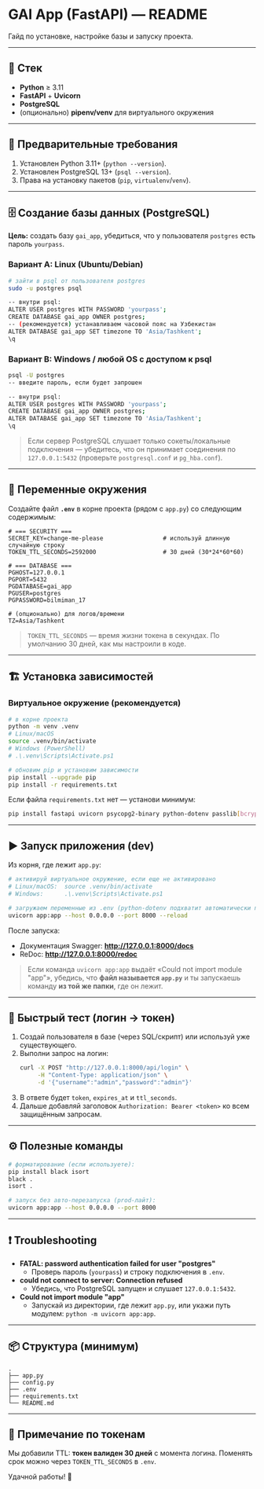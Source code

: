 # GAI App (FastAPI) — README

Гайд по установке, настройке базы и запуску проекта.

---

## 🚀 Стек
- **Python** ≥ 3.11
- **FastAPI** + **Uvicorn**
- **PostgreSQL**
- (опционально) **pipenv/venv** для виртуального окружения

---

## 🧰 Предварительные требования
1. Установлен Python 3.11+ (`python --version`).
2. Установлен PostgreSQL 13+ (`psql --version`).
3. Права на установку пакетов (`pip`, `virtualenv`/`venv`).

---

## 🗄️ Создание базы данных (PostgreSQL)

**Цель:** создать базу `gai_app`, убедиться, что у пользователя `postgres` есть пароль `yourpass`.

### Вариант A: Linux (Ubuntu/Debian)
```bash
# зайти в psql от пользователя postgres
sudo -u postgres psql

-- внутри psql:
ALTER USER postgres WITH PASSWORD 'yourpass';
CREATE DATABASE gai_app OWNER postgres;
-- (рекомендуется) устанавливаем часовой пояс на Узбекистан
ALTER DATABASE gai_app SET timezone TO 'Asia/Tashkent';
\q
```

### Вариант B: Windows / любой OS с доступом к psql
```bash
psql -U postgres
-- введите пароль, если будет запрошен

-- внутри psql:
ALTER USER postgres WITH PASSWORD 'yourpass';
CREATE DATABASE gai_app OWNER postgres;
ALTER DATABASE gai_app SET timezone TO 'Asia/Tashkent';
\q
```

> Если сервер PostgreSQL слушает только сокеты/локальные подключения — убедитесь, что он принимает соединения по `127.0.0.1:5432` (проверьте `postgresql.conf` и `pg_hba.conf`).

---

## 🔐 Переменные окружения

Создайте файл **`.env`** в корне проекта (рядом с `app.py`) со следующим содержимым:

```env
# === SECURITY ===
SECRET_KEY=change-me-please                 # используй длинную случайную строку
TOKEN_TTL_SECONDS=2592000                   # 30 дней (30*24*60*60)

# === DATABASE ===
PGHOST=127.0.0.1
PGPORT=5432
PGDATABASE=gai_app
PGUSER=postgres
PGPASSWORD=bilmiman_17

# (опционально) для логов/времени
TZ=Asia/Tashkent
```

> `TOKEN_TTL_SECONDS` — время жизни токена в секундах. По умолчанию 30 дней, как мы настроили в коде.

---

## 🏗️ Установка зависимостей

### Виртуальное окружение (рекомендуется)
```bash
# в корне проекта
python -m venv .venv
# Linux/macOS
source .venv/bin/activate
# Windows (PowerShell)
# .\.venv\Scripts\Activate.ps1

# обновим pip и установим зависимости
pip install --upgrade pip
pip install -r requirements.txt
```
Если файла `requirements.txt` нет — установи минимум:
```bash
pip install fastapi uvicorn psycopg2-binary python-dotenv passlib[bcrypt]
```

---

## ▶️ Запуск приложения (dev)

Из корня, где лежит `app.py`:

```bash
# активируй виртуальное окружение, если еще не активировано
# Linux/macOS:  source .venv/bin/activate
# Windows:      .\.venv\Scripts\Activate.ps1

# загружаем переменные из .env (python-dotenv подхватит автоматически при импорте)
uvicorn app:app --host 0.0.0.0 --port 8000 --reload
```

После запуска:
- Документация Swagger: **http://127.0.0.1:8000/docs**
- ReDoc: **http://127.0.0.1:8000/redoc**

> Если команда `uvicorn app:app` выдаёт «Could not import module "app"», убедись, что **файл называется `app.py`** и ты запускаешь команду **из той же папки**, где он лежит.

---

## 🧪 Быстрый тест (логин → токен)
1. Создай пользователя в базе (через SQL/скрипт) или используй уже существующего.
2. Выполни запрос на логин:
    ```bash
    curl -X POST "http://127.0.0.1:8000/api/login" \
         -H "Content-Type: application/json" \
         -d '{"username":"admin","password":"admin"}'
    ```
3. В ответе будет `token`, `expires_at` и `ttl_seconds`.
4. Дальше добавляй заголовок `Authorization: Bearer <token>` ко всем защищённым запросам.

---

## ⚙️ Полезные команды

```bash
# форматирование (если используете):
pip install black isort
black .
isort .
```

```bash
# запуск без авто-перезапуска (prod-лайт):
uvicorn app:app --host 0.0.0.0 --port 8000
```

---

## ❗️ Troubleshooting

- **FATAL: password authentication failed for user "postgres"**
  - Проверь пароль (`yourpass`) и строку подключения в `.env`.
- **could not connect to server: Connection refused**
  - Убедись, что PostgreSQL запущен и слушает `127.0.0.1:5432`.
- **Could not import module "app"**
  - Запускай из директории, где лежит `app.py`, или укажи путь модулем: `python -m uvicorn app:app`.

---

## 📦 Структура (минимум)
```
.
├── app.py
├── config.py
├── .env
├── requirements.txt
└── README.md
```

---

## 📝 Примечание по токенам
Мы добавили TTL: **токен валиден 30 дней** с момента логина. Поменять срок можно через `TOKEN_TTL_SECONDS` в `.env`.

Удачной работы! 💙
